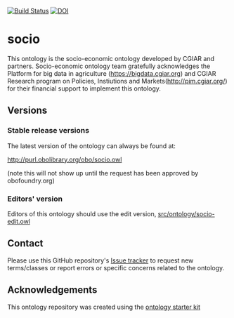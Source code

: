 [![Build Status](https://travis-ci.org/marieALaporte/socio.svg?branch=master)](https://travis-ci.org/marieALaporte/socio)
[![DOI](https://zenodo.org/badge/13996/marieALaporte/socio.svg)](https://zenodo.org/badge/latestdoi/13996/marieALaporte/socio)

# socio


This ontology is the socio-economic ontology developed by CGIAR and partners. Socio-economic ontology team gratefully acknowledges the   Platform for big data in agriculture (https://bigdata.cgiar.org) and CGIAR Research program on Policies, Instiutions and Markets(http://pim.cgiar.org/) for their financial support to implement this ontology. 

 
## Versions


### Stable release versions

The latest version of the ontology can always be found at:

http://purl.obolibrary.org/obo/socio.owl

(note this will not show up until the request has been approved by obofoundry.org)

### Editors' version

Editors of this ontology should use the edit version, [src/ontology/socio-edit.owl](src/ontology/socio-edit.owl)

## Contact

Please use this GitHub repository's [Issue tracker](https://github.com/marieALaporte/socio/issues) to request new terms/classes or report errors or specific concerns related to the ontology.

## Acknowledgements

This ontology repository was created using the [ontology starter kit](https://github.com/INCATools/ontology-starter-kit)
